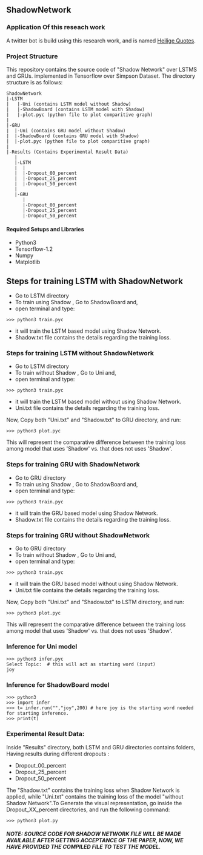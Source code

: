 ## ShadowNetwork

### Application Of this reseach work
A twitter bot is build using this research work, and is named [Heilige Quotes](https://twitter.com/HeiligeQuotes).

### Project Structure
This repository contains the source code of "Shadow Network" over LSTMS and GRUs. implemented in Tensorflow over Simpson Dataset. The directory structure is as follows:
```
ShadowNetwork
|-LSTM
|   |-Uni (contains LSTM model without Shadow)
|   |-ShadowBoard (contains LSTM model with Shadow)
|   |-plot.pyc (python file to plot comparitive graph)
|
|-GRU
|  |-Uni (contains GRU model without Shadow)
|  |-ShadowBoard (contains GRU model with Shadow)
|  |-plot.pyc (python file to plot comparitive graph)
|
|-Results (Contains Experimental Result Data)
   |
   |-LSTM
   |  |
   |  |-Dropout_00_percent
   |  |-Dropout_25_percent
   |  |-Dropout_50_percent
   |
   |-GRU
      |
      |-Dropout_00_percent
      |-Dropout_25_percent
      |-Dropout_50_percent
```
#### Required Setups and Libraries
- Python3
- Tensorflow-1.2
- Numpy
- Matplotlib

## Steps for training LSTM with ShadowNetwork 
- Go to LSTM directory
- To train using Shadow , Go to ShadowBoard and,
- open terminal and type:
```
>>> python3 train.pyc
```
- it will train the LSTM based model using Shadow Network.
- Shadow.txt file contains the details regarding the training loss.

### Steps for training LSTM without ShadowNetwork
- Go to LSTM directory
- To train without Shadow , Go to Uni and,
- open terminal and type:
```
>>> python3 train.pyc
```
- it will train the LSTM based model without using Shadow Network.
- Uni.txt file contains the details regarding the training loss.

Now, Copy both "Uni.txt" and "Shadow.txt" to GRU directory, and run:
```
>>> python3 plot.pyc
```
This will represent the comparative difference between the training loss among model that uses 'Shadow' vs. that does not uses 'Shadow'.


### Steps for training GRU with ShadowNetwork 
- Go to GRU directory
- To train using Shadow , Go to ShadowBoard and,
- open terminal and type:
```
>>> python3 train.pyc
```
- it will train the GRU based model using Shadow Network.
- Shadow.txt file contains the details regarding the training loss.

### Steps for training GRU without ShadowNetwork
- Go to GRU directory
- To train without Shadow , Go to Uni and,
- open terminal and type:
```
>>> python3 train.pyc
```
- it will train the GRU based model without using Shadow Network.
- Uni.txt file contains the details regarding the training loss.

Now, Copy both "Uni.txt" and "Shadow.txt" to LSTM directory, and run:
```
>>> python3 plot.pyc
```
This will represent the comparative difference between the training loss among model that uses 'Shadow' vs. that does not uses 'Shadow'.

### Inference for Uni model
```
>>> python3 infer.pyc
Select Topic:  # this will act as starting word (input)
joy
```
### Inference for ShadowBoard model
```
>>> python3
>>> import infer
>>> t= infer.run("","joy",200) # here joy is the starting word needed for starting inference.
>>> print(t)
```
### Experimental Result Data:
Inside "Results" directory, both LSTM and GRU directories contains folders, Having results during different dropouts :
- Dropout_00_percent
- Dropout_25_percent
- Dropout_50_percent

The "Shadow.txt" contains the training loss when Shadow Network is applied, while "Uni.txt" contains the training loss of the model "without Shadow Network".To Generate the visual representation, go inside the Dropout_XX_percent directories, and run the following command:
```
>>> python3 plot.py
```
##### NOTE: SOURCE CODE FOR SHADOW NETWORK FILE WILL BE MADE AVAILABLE AFTER GETTING ACCEPTANCE OF THE PAPER, NOW, WE HAVE PROVIDED THE COMPILED FILE TO TEST THE MODEL.
